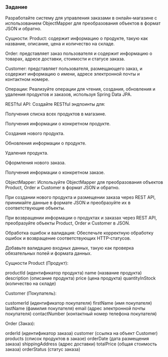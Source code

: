 ### Задание
Разработайте систему для управления заказами в онлайн-магазине с использованием ObjectMapper для преобразования объектов в формат JSON и обратно.

Сущности:
Product: содержит информацию о продукте, такую как название, описание, цена и количество на складе.

Order: представляет заказ пользователя и содержит информацию о товарах, адресе доставки, стоимости и статусе заказа.

Customer: представляет пользователя, размещающего заказ, и содержит информацию о имени, адресе электронной почты и контактном номере.

Операции:
Реализуйте операции для чтения, создания, обновления и удаления продуктов и заказов, используя Spring Data JPA.

RESTful API:
Создайте RESTful эндпоинты для:

Получения списка всех продуктов в магазине.

Получения информации о конкретном продукте.

Создания нового продукта.

Обновления информации о продукте.

Удаления продукта.

Оформления нового заказа.

Получения информации о конкретном заказе.

ObjectMapper:
Используйте ObjectMapper для преобразования объектов Product, Order и Customer в формат JSON и обратно.

При создании нового продукта и размещении заказа через REST API, принимайте данные в формате JSON и преобразуйте их в соответствующие объекты.

При возвращении информации о продуктах и заказах через REST API, преобразуйте объекты Product, Order и Customer в JSON.

Обработка ошибок и валидация:
Обеспечьте корректную обработку ошибок и возвращение соответствующих HTTP-статусов.

Добавьте валидацию входных данных, такую как проверка обязательных полей и формата данных.

Сущности
Product (Продукт):

productId (идентификатор продукта) name (название продукта) description (описание продукта) price (цена продукта) quantityInStock (количество на складе)

Customer (Покупатель):

customerId (идентификатор покупателя) firstName (имя покупателя) lastName (фамилия покупателя) email (адрес электронной почты покупателя) contactNumber (контактный номер телефона покупателя)

Order (Заказ):

orderId (идентификатор заказа) customer (ссылка на объект Customer) products (список продуктов в заказе) orderDate (дата размещения заказа) shippingAddress (адрес доставки) totalPrice (общая стоимость заказа) orderStatus (статус заказа)